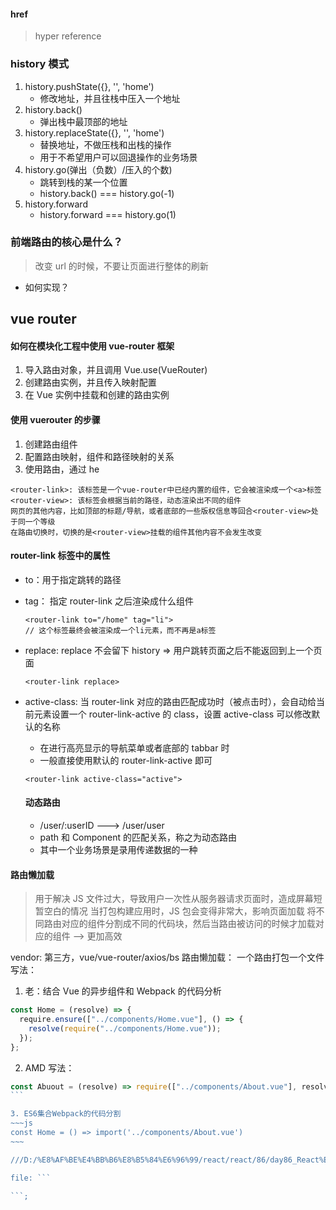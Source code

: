 #### href

> hyper reference

### history 模式

1. history.pushState({}, '', 'home')
   - 修改地址，并且往栈中压入一个地址
2. history.back()
   - 弹出栈中最顶部的地址
3. history.replaceState({}, '', 'home')
   - 替换地址，不做压栈和出栈的操作
   - 用于不希望用户可以回退操作的业务场景
4. history.go(弹出（负数）/压入的个数)
   - 跳转到栈的某一个位置
   - history.back() === history.go(-1)
5. history.forward
   - history.forward === history.go(1)

### 前端路由的核心是什么？

> 改变 url 的时候，不要让页面进行整体的刷新

- 如何实现？

## vue router

#### 如何在模块化工程中使用 vue-router 框架

1. 导入路由对象，并且调用 Vue.use(VueRouter)
2. 创建路由实例，并且传入映射配置
3. 在 Vue 实例中挂载和创建的路由实例

#### 使用 vuerouter 的步骤

1. 创建路由组件
2. 配置路由映射，组件和路径映射的关系
3. 使用路由，通过<router-link> he <router-view>

```
<router-link>: 该标签是一个vue-router中已经内置的组件，它会被渲染成一个<a>标签
<router-view>: 该标签会根据当前的路径，动态渲染出不同的组件
网页的其他内容，比如顶部的标题/导航，或者底部的一些版权信息等回合<router-view>处于同一个等级
在路由切换时，切换的是<router-view>挂载的组件其他内容不会发生改变

```

#### router-link 标签中的属性

- to：用于指定跳转的路径

- tag： 指定 router-link 之后渲染成什么组件

  ```
  <router-link to="/home" tag="li">
  // 这个标签最终会被渲染成一个li元素，而不再是a标签
  ```

- replace: replace 不会留下 history => 用户跳转页面之后不能返回到上一个页面

  ```
  <router-link replace>
  ```

- active-class: 当 router-link 对应的路由匹配成功时（被点击时），会自动给当前元素设置一个 router-link-active 的 class，设置 active-class 可以修改默认的名称

  - 在进行高亮显示的导航菜单或者底部的 tabbar 时
  - 一般直接使用默认的 router-link-active 即可

  ```
  <router-link active-class="active">
  ```

  #### 动态路由

  - /user/:userID ---> /user/user
  - path 和 Component 的匹配关系，称之为动态路由
  - 其中一个业务场景是录用传递数据的一种

#### 路由懒加载

> 用于解决 JS 文件过大，导致用户一次性从服务器请求页面时，造成屏幕短暂空白的情况
> 当打包构建应用时，JS 包会变得非常大，影响页面加载
> 将不同路由对应的组件分割成不同的代码块，然后当路由被访问的时候才加载对应的组件 --> 更加高效

vendor: 第三方，vue/vue-router/axios/bs
路由懒加载： 一个路由打包一个文件
写法：

1. 老：结合 Vue 的异步组件和 Webpack 的代码分析

```js
const Home = (resolve) => {
  require.ensure(["../components/Home.vue"], () => {
    resolve(require("../components/Home.vue"));
  });
};
```

2. AMD 写法：

````js
const Abuout = (resolve) => require(["../components/About.vue"], resolve);
```

3. ES6集合Webpack的代码分割
~~~js
const Home = () => import('../components/About.vue')
~~~

///D:/%E8%AF%BE%E4%BB%B6%E8%B5%84%E6%96%99/react/react/86/day86_React%E5%85%A8%E5%AE%B6%E6%A1%B6%E5%AE%9E%E6%88%98_07/Day07/Day07/PPT/11_React-Router%E8%B7%AF%E7%94%B1.pdf

file: ```

```;
````
